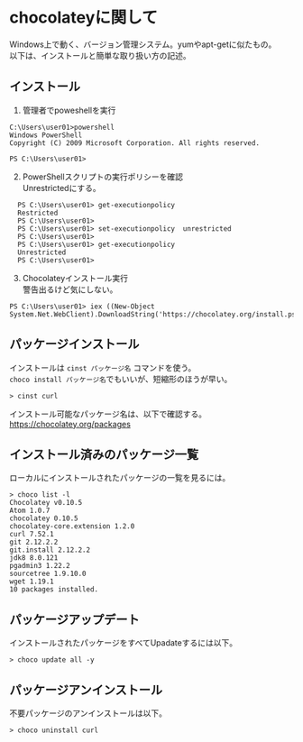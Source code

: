 # chocolateyに関して

Windows上で動く、バージョン管理システム。yumやapt-getに似たもの。  
以下は、インストールと簡単な取り扱い方の記述。

## インストール

1. 管理者でpoweshellを実行　　
  ```
  C:\Users\user01>powershell
  Windows PowerShell
  Copyright (C) 2009 Microsoft Corporation. All rights reserved.

  PS C:\Users\user01>
  ```
2. PowerShellスクリプトの実行ポリシーを確認  
  Unrestrictedにする。
  ```
	PS C:\Users\user01> get-executionpolicy
	Restricted
	PS C:\Users\user01>
	PS C:\Users\user01> set-executionpolicy  unrestricted
	PS C:\Users\user01>
	PS C:\Users\user01> get-executionpolicy
	Unrestricted
	PS C:\Users\user01>
  ```
3. Chocolateyインストール実行  
   警告出るけど気にしない。
  ```
  PS C:\Users\user01> iex ((New-Object System.Net.WebClient).DownloadString('https://chocolatey.org/install.ps1'))
  ```

## パッケージインストール

インストールは `cinst パッケージ名` コマンドを使う。  
`choco install パッケージ名`でもいいが、短縮形のほうが早い。  
```
> cinst curl
```
インストール可能なパッケージ名は、以下で確認する。  
https://chocolatey.org/packages

## インストール済みのパッケージ一覧

ローカルにインストールされたパッケージの一覧を見るには。
```
> choco list -l
Chocolatey v0.10.5
Atom 1.0.7
chocolatey 0.10.5
chocolatey-core.extension 1.2.0
curl 7.52.1
git 2.12.2.2
git.install 2.12.2.2
jdk8 8.0.121
pgadmin3 1.22.2
sourcetree 1.9.10.0
wget 1.19.1
10 packages installed.
```

## パッケージアップデート

インストールされたパッケージをすべてUpadateするには以下。
```
> choco update all -y
```

## パッケージアンインストール

不要パッケージのアンインストールは以下。
```
> choco uninstall curl
```
